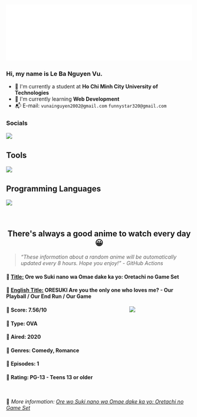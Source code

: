 
<img src="svg/nai.svg" />

<br />

<h3>Hi, my name is <strong>Le Ba Nguyen Vu</strong>.</h3>

- 🏫 I'm currently a student at **Ho Chi Minh City University of Technologies**
- 👀 I'm currently learning **Web Development**
- 📬 E-mail: `vunainguyen2002@gmail.com` `funnystar320@gmail.com`


<h3>Socials</h3>
<a target="_blank" href="https://instagram.com/vu.le1352"><img src="https://img.shields.io/badge/Instagram-%23E4405F.svg?style=for-the-badge&logo=Instagram&logoColor=white" /></a>

<p>
  <h2>Tools</h2>
  <a href="https://skillicons.dev">
    <img src="https://skillicons.dev/icons?i=git,dotnet,mongodb,express,react,nodejs,bootstrap,tailwind,laravel,docker&theme=dark" />
  </a>

  <br />

  <h2>Programming Languages</h2>

  <a href="https://skillicons.dev">
    <img src="https://skillicons.dev/icons?i=javascript,typescript,html,css,cs,php&theme=dark" />
  </a>
</p>

<br />

<h2 align="center">There's always a good anime to watch every day 😀</h2>

<blockquote>
<i>
<q>These information about a random anime will be automatically updated every 8 hours. Hope you enjoy!</q> - GitHub Actions
</i>
</blockquote>

<h4>
  <strong>🥭 <u>Title:</u></strong> Ore wo Suki nano wa Omae dake ka yo: Oretachi no Game Set
</h4>

<h4>🌿 <u>English Title:</u> ORESUKI Are you the only one who loves me? - Our Playball / Our End Run / Our Game</h4>

<img align="right" width="170" src=https://cdn.myanimelist.net/images/anime/1155/106799.jpg />

<h4>🌱 Score: 7.56/10</h4>

<h4>🌲 Type: OVA</h4>

<h4>🌴 Aired: 2020</h4>

<h4>🌵 Genres: Comedy, Romance</h4>

<h4>🥑 Episodes: 1</h4>

<h4>🍏 Rating: PG-13 - Teens 13 or older</h4>

<br />

🍂 *More information: [Ore wo Suki nano wa Omae dake ka yo: Oretachi no Game Set](https://myanimelist.net/anime/40936/Ore_wo_Suki_nano_wa_Omae_dake_ka_yo__Oretachi_no_Game_Set)*
    